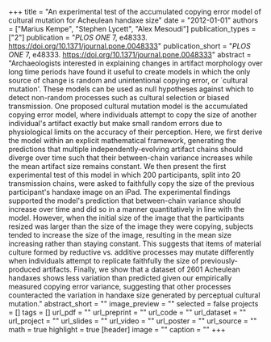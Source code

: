 +++
title = "An experimental test of the accumulated copying error model of cultural mutation for Acheulean handaxe size"
date = "2012-01-01"
authors = ["Marius Kempe", "Stephen Lycett", "Alex Mesoudi"]
publication_types = ["2"]
publication = "_PLOS ONE_ 7, e48333. https://doi.org/10.1371/journal.pone.0048333"
publication_short = "_PLOS ONE_ 7, e48333. https://doi.org/10.1371/journal.pone.0048333"
abstract = "Archaeologists interested in explaining changes in artifact morphology over long time periods have found it useful to create models in which the only source of change is random and unintentional copying error, or `cultural mutation'. These models can be used as null hypotheses against which to detect non-random processes such as cultural selection or biased transmission. One proposed cultural mutation model is the accumulated copying error model, where individuals attempt to copy the size of another individual's artifact exactly but make small random errors due to physiological limits on the accuracy of their perception. Here, we first derive the model within an explicit mathematical framework, generating the predictions that multiple independently-evolving artifact chains should diverge over time such that their between-chain variance increases while the mean artifact size remains constant. We then present the first experimental test of this model in which 200 participants, split into 20 transmission chains, were asked to faithfully copy the size of the previous participant's handaxe image on an iPad. The experimental findings supported the model's prediction that between-chain variance should increase over time and did so in a manner quantitatively in line with the model. However, when the initial size of the image that the participants resized was larger than the size of the image they were copying, subjects tended to increase the size of the image, resulting in the mean size increasing rather than staying constant. This suggests that items of material culture formed by reductive vs. additive processes may mutate differently when individuals attempt to replicate faithfully the size of previously-produced artifacts. Finally, we show that a dataset of 2601 Acheulean handaxes shows less variation than predicted given our empirically measured copying error variance, suggesting that other processes counteracted the variation in handaxe size generated by perceptual cultural mutation."
abstract_short = ""
image_preview = ""
selected = false
projects = []
tags = []
url_pdf = ""
url_preprint = ""
url_code = ""
url_dataset = ""
url_project = ""
url_slides = ""
url_video = ""
url_poster = ""
url_source = ""
math = true
highlight = true
[header]
image = ""
caption = ""
+++
